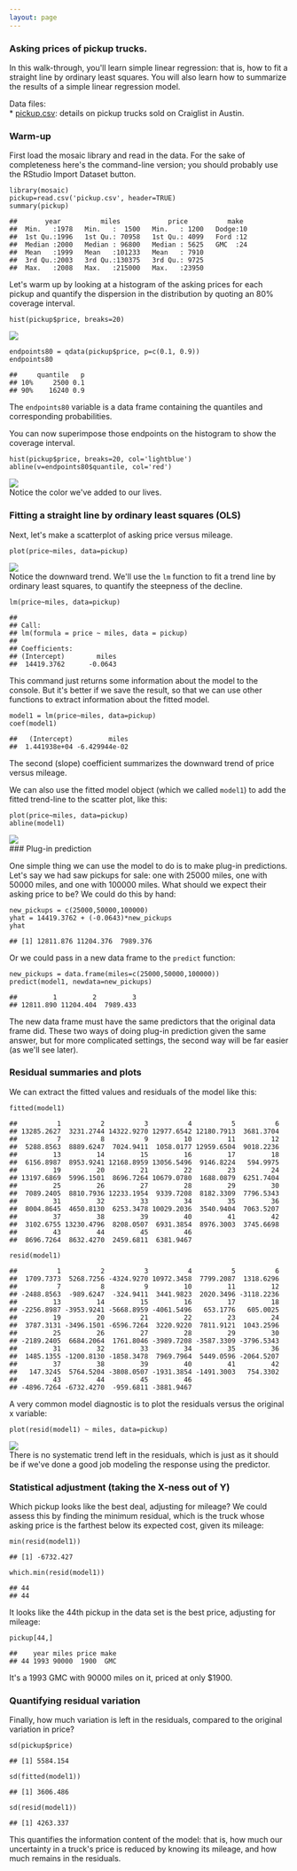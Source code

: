 ```yaml
---
layout: page
---
```


### Asking prices of pickup trucks.

In this walk-through, you'll learn simple linear regression: that is,
how to fit a straight line by ordinary least squares. You will also
learn how to summarize the results of a simple linear regression model.

Data files:  
\* [pickup.csv](pickup.csv): details on pickup trucks sold on Craiglist
in Austin.

### Warm-up

First load the mosaic library and read in the data. For the sake of
completeness here's the command-line version; you should probably use
the RStudio Import Dataset button.

    library(mosaic)
    pickup=read.csv('pickup.csv', header=TRUE)
    summary(pickup)

    ##       year          miles            price          make   
    ##  Min.   :1978   Min.   :  1500   Min.   : 1200   Dodge:10  
    ##  1st Qu.:1996   1st Qu.: 70958   1st Qu.: 4099   Ford :12  
    ##  Median :2000   Median : 96800   Median : 5625   GMC  :24  
    ##  Mean   :1999   Mean   :101233   Mean   : 7910             
    ##  3rd Qu.:2003   3rd Qu.:130375   3rd Qu.: 9725             
    ##  Max.   :2008   Max.   :215000   Max.   :23950

Let's warm up by looking at a histogram of the asking prices for each
pickup and quantify the dispersion in the distribution by quoting an 80%
coverage interval.

    hist(pickup$price, breaks=20)

![](pickup_files/figure-markdown_strict/unnamed-chunk-2-1.png)  

    endpoints80 = qdata(pickup$price, p=c(0.1, 0.9))
    endpoints80

    ##     quantile   p
    ## 10%     2500 0.1
    ## 90%    16240 0.9

The `endpoints80` variable is a data frame containing the quantiles and
corresponding probabilities.

You can now superimpose those endpoints on the histogram to show the
coverage interval.

    hist(pickup$price, breaks=20, col='lightblue')
    abline(v=endpoints80$quantile, col='red')

![](pickup_files/figure-markdown_strict/unnamed-chunk-3-1.png)  
 Notice the color we've added to our lives.

### Fitting a straight line by ordinary least squares (OLS)

Next, let's make a scatterplot of asking price versus mileage.

    plot(price~miles, data=pickup)

![](pickup_files/figure-markdown_strict/unnamed-chunk-4-1.png)  
 Notice the downward trend. We'll use the `lm` function to fit a trend
line by ordinary least squares, to quantify the steepness of the
decline.

    lm(price~miles, data=pickup)

    ## 
    ## Call:
    ## lm(formula = price ~ miles, data = pickup)
    ## 
    ## Coefficients:
    ## (Intercept)        miles  
    ##  14419.3762      -0.0643

This command just returns some information about the model to the
console. But it's better if we save the result, so that we can use other
functions to extract information about the fitted model.

    model1 = lm(price~miles, data=pickup)
    coef(model1)

    ##   (Intercept)         miles 
    ##  1.441938e+04 -6.429944e-02

The second (slope) coefficient summarizes the downward trend of price
versus mileage.

We can also use the fitted model object (which we called `model1`) to
add the fitted trend-line to the scatter plot, like this:

    plot(price~miles, data=pickup)
    abline(model1)

![](pickup_files/figure-markdown_strict/unnamed-chunk-7-1.png)  
 \#\#\# Plug-in prediction

One simple thing we can use the model to do is to make plug-in
predictions. Let's say we had saw pickups for sale: one with 25000
miles, one with 50000 miles, and one with 100000 miles. What should we
expect their asking price to be? We could do this by hand:

    new_pickups = c(25000,50000,100000)
    yhat = 14419.3762 + (-0.0643)*new_pickups
    yhat

    ## [1] 12811.876 11204.376  7989.376

Or we could pass in a new data frame to the `predict` function:

    new_pickups = data.frame(miles=c(25000,50000,100000))
    predict(model1, newdata=new_pickups)

    ##         1         2         3 
    ## 12811.890 11204.404  7989.433

The new data frame must have the same predictors that the original data
frame did. These two ways of doing plug-in prediction given the same
answer, but for more complicated settings, the second way will be far
easier (as we'll see later).

### Residual summaries and plots

We can extract the fitted values and residuals of the model like this:

    fitted(model1)

    ##          1          2          3          4          5          6 
    ## 13285.2627  3231.2744 14322.9270 12977.6542 12180.7913  3681.3704 
    ##          7          8          9         10         11         12 
    ##  5288.8563  8889.6247  7024.9411  1058.0177 12959.6504  9018.2236 
    ##         13         14         15         16         17         18 
    ##  6156.8987  8953.9241 12168.8959 13056.5496  9146.8224   594.9975 
    ##         19         20         21         22         23         24 
    ## 13197.6869  5996.1501  8696.7264 10679.0780  1688.0879  6251.7404 
    ##         25         26         27         28         29         30 
    ##  7089.2405  8810.7936 12233.1954  9339.7208  8182.3309  7796.5343 
    ##         31         32         33         34         35         36 
    ##  8004.8645  4650.8130  6253.3478 10029.2036  3540.9404  7063.5207 
    ##         37         38         39         40         41         42 
    ##  3102.6755 13230.4796  8208.0507  6931.3854  8976.3003  3745.6698 
    ##         43         44         45         46 
    ##  8696.7264  8632.4270  2459.6811  6381.9467

    resid(model1)

    ##          1          2          3          4          5          6 
    ##  1709.7373  5268.7256 -4324.9270 10972.3458  7799.2087  1318.6296 
    ##          7          8          9         10         11         12 
    ## -2488.8563  -989.6247  -324.9411  3441.9823  2020.3496 -3118.2236 
    ##         13         14         15         16         17         18 
    ## -2256.8987 -3953.9241 -5668.8959 -4061.5496   653.1776   605.0025 
    ##         19         20         21         22         23         24 
    ##  3787.3131 -3496.1501 -6596.7264  3220.9220  7811.9121  1043.2596 
    ##         25         26         27         28         29         30 
    ## -2189.2405  6684.2064  1761.8046 -3989.7208 -3587.3309 -3796.5343 
    ##         31         32         33         34         35         36 
    ##  1485.1355 -1200.8130 -1858.3478  7969.7964  5449.0596 -2064.5207 
    ##         37         38         39         40         41         42 
    ##   147.3245  5764.5204 -3808.0507 -1931.3854 -1491.3003   754.3302 
    ##         43         44         45         46 
    ## -4896.7264 -6732.4270  -959.6811 -3881.9467

A very common model diagnostic is to plot the residuals versus the
original x variable:

    plot(resid(model1) ~ miles, data=pickup)

![](pickup_files/figure-markdown_strict/unnamed-chunk-11-1.png)  
 There is no systematic trend left in the residuals, which is just as it
should be if we've done a good job modeling the response using the
predictor.

### Statistical adjustment (taking the X-ness out of Y)

Which pickup looks like the best deal, adjusting for mileage? We could
assess this by finding the minimum residual, which is the truck whose
asking price is the farthest below its expected cost, given its mileage:

    min(resid(model1))

    ## [1] -6732.427

    which.min(resid(model1))

    ## 44 
    ## 44

It looks like the 44th pickup in the data set is the best price,
adjusting for mileage:

    pickup[44,]

    ##    year miles price make
    ## 44 1993 90000  1900  GMC

It's a 1993 GMC with 90000 miles on it, priced at only $1900.

### Quantifying residual variation

Finally, how much variation is left in the residuals, compared to the
original variation in price?

    sd(pickup$price)

    ## [1] 5584.154

    sd(fitted(model1))

    ## [1] 3606.486

    sd(resid(model1))

    ## [1] 4263.337

This quantifies the information content of the model: that is, how much
our uncertainty in a truck's price is reduced by knowing its mileage,
and how much remains in the residuals.
